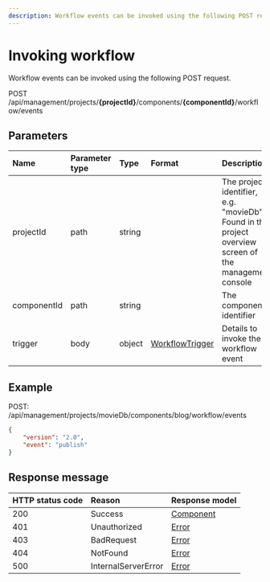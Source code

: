 ```yaml
---
description: Workflow events can be invoked using the following POST request.
---
```

# Invoking workflow

Workflow events can be invoked using the following POST request.

<span class="label label--post">POST</span> /api/management/projects/**{projectId}**/components/**{componentId}**/workflow/events

## Parameters

| Name | Parameter type | Type | Format | Description |
|:-|:-|:-|:-|:-|
| projectId | path | string |  | The project identifier, e.g. "movieDb". Found in the project overview screen of the management console |
| componentId   | path | string |  | The component identifier |
| trigger | body | object | [WorkflowTrigger](/model/workflow-trigger.md) | Details to invoke the workflow event |

## Example

POST: /api/management/projects/movieDb/components/blog/workflow/events

```json
{
    "version": "2.0",
    "event": "publish"
}
```

## Response message

| HTTP status code | Reason              | Response model                   |
|:-----------------|:--------------------|:---------------------------------|
| 200              | Success             | [Component](/model/component.md)         |
| 401              | Unauthorized        | [Error](/key-concepts/errors.md) |
| 403              | BadRequest          | [Error](/key-concepts/errors.md) |
| 404              | NotFound            | [Error](/key-concepts/errors.md) |
| 500              | InternalServerError | [Error](/key-concepts/errors.md) |